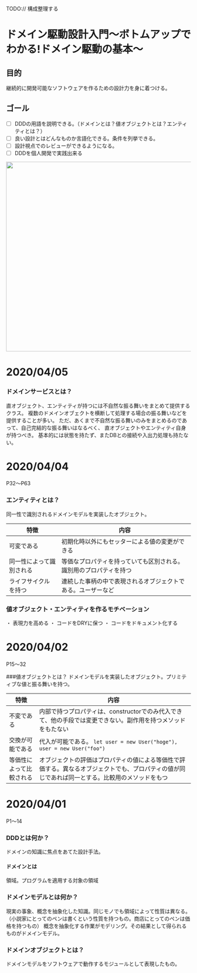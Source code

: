 TODO:// 構成整理する

# ドメイン駆動設計入門〜ボトムアップでわかる!ドメイン駆動の基本〜

## 目的
継続的に開発可能なソフトウェアを作るための設計力を身に着つける。

## ゴール
 - [ ] DDDの用語を説明できる。（ドメインとは？値オブジェクトとは？エンティティとは？）
 - [ ] 良い設計とはどんなものか言語化できる。条件を列挙できる。
 - [ ] 設計視点でのレビューができるようになる。
 - [ ] DDDを個人開発で実践出来る

<img src="https://user-images.githubusercontent.com/11070996/78132556-e4556580-7457-11ea-9e00-ca12fd24d304.png" width="516" />

# 2020/04/05

### ドメインサービスとは？
直オブジェクト、エンティティが持つには不自然な振る舞いをまとめて提供するクラス。
複数のドメインオブェクトを横断して処理する場合の振る舞いなどを提供することが多い。
ただ、あくまで不自然な振る舞いのみをまとめるのであって、自己完結的な振る舞いはなるべく、
直オブジェクトやエンティティ自身が持つべき。
基本的には状態を持たず、またDBとの接続や入出力処理も持たない。


# 2020/04/04
P32〜P63


### エンティティとは？
同一性で識別されるドメインモデルを実装したオブジェクト。

|特徴|内容|
|---|---|
|可変である|初期化時以外にもセッターによる値の変更ができる|
|同一性によって識別される|等価なプロパティを持っていても区別される。識別用のプロパティを持つ|
|ライフサイクルを持つ|連続した事柄の中で表現されるオブジェクトである。ユーザーなど|

### 値オブジェクト・エンティティを作るモチベーション
・ 表現力を高める
・ コードをDRYに保つ
・ コードをドキュメント化する

# 2020/04/02
P15〜32　

###値オブジェクトとは？
ドメインモデルを実装したオブジェクト。プリミティブな値と振る舞いを持つ。

|特徴|内容|
|---|---|
|不変である|内部で持つプロパティは、constructorでのみ代入できて、他の手段では変更できない。副作用を持つメソッドをもたない|
|交換が可能である|代入が可能である。 `let user = new User("hoge"), user = new User("foo")` |
|等価性によって比較される| オブジェクトの評価はプロパティの値による等価性で評価する。異なるオブジェクトでも、プロパティの値が同じであれば同一とする。比較用のメソッドをもつ|



# 2020/04/01
P1〜14

### DDDとは何か？
ドメインの知識に焦点をあてた設計手法。

#### ドメインとは
領域。プログラムを適用する対象の領域 

### ドメインモデルとは何か？
現実の事象、概念を抽象化した知識。同じモノでも領域によって性質は異なる。（小説家にとってのペンは書くという性質を持つもの。商店にとってのペンは価格を持つもの）
概念を抽象化する作業がモデリング。その結果として得られるものがドメインモデル。

### ドメインオブジェクトとは？
ドメインモデルをソフトウェアで動作するモジュールとして表現したもの。
